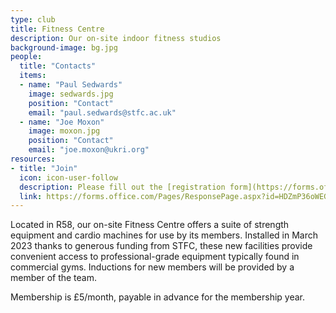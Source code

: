 ```yaml
---
type: club
title: Fitness Centre
description: Our on-site indoor fitness studios
background-image: bg.jpg
people:
  title: "Contacts"
  items:
  - name: "Paul Sedwards"
    image: sedwards.jpg
    position: "Contact"
    email: "paul.sedwards@stfc.ac.uk"
  - name: "Joe Moxon"
    image: moxon.jpg
    position: "Contact"
    email: "joe.moxon@ukri.org"
resources:
- title: "Join"
  icon: icon-user-follow
  description: Please fill out the [registration form](https://forms.office.com/Pages/ResponsePage.aspx?id=HDZmP36oWEGPYZnoLbPKyH83nh8ZbexGvWwWS_bVVP9URUlSOUcxSklET0ZXWjBZSUVGN1BMVk5TWSQlQCN0PWcu) to begin the process of joining the club and gain access to the facilities. All new members will be required to undergo some level of induction session before using the equipment. For informal enquiries contact one of the representatives listed above.
  link: https://forms.office.com/Pages/ResponsePage.aspx?id=HDZmP36oWEGPYZnoLbPKyH83nh8ZbexGvWwWS_bVVP9URUlSOUcxSklET0ZXWjBZSUVGN1BMVk5TWSQlQCN0PWcu
---
```


Located in R58, our on-site Fitness Centre offers a suite of strength equipment and cardio machines for use by its members. Installed in March 2023 thanks to generous funding from STFC, these new facilities provide convenient access to professional-grade equipment typically found in commercial gyms. Inductions for new members will be provided by a member of the team.

Membership is £5/month, payable in advance for the membership year.
